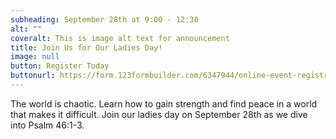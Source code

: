 ```yaml
---
subheading: September 28th at 9:00 - 12:30
alt: ""
coveralt: This is image alt text for announcement
title: Join Us for Our Ladies Day!
image: null
button: Register Today
buttonurl: https://form.123formbuilder.com/6347944/online-event-registration-form
---
```


The world is chaotic. Learn how to gain strength and find peace in a world that makes it difficult. Join our ladies day on September 28th as we dive into Psalm 46:1-3.

